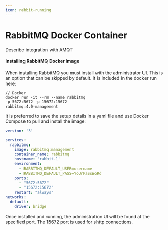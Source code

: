 ```yaml
---
icon: rabbit-running
---
```


# RabbitMQ Docker Container

Describe integration with AMQT

#### Installing RabbitMQ Docker Image

When installing RabbitMQ you must install with the administrator UI. This is an option that can be skipped by default. It is included in the docker run here:

```
// Docker
docker run -it --rm --name rabbitmq 
-p 5672:5672 -p 15672:15672 
rabbitmq:4.0-management
```

It is preferred to save the setup details in a yaml file and use Docker Compose to pull and install the image:

```yaml
version: '3'

services:
  rabbitmq:
    image: rabbitmq:management
    container_name: rabbitmq
    hostname: 'rabbit-1'
    environment:
      - RABBITMQ_DEFAULT_USER=username
      - RABBITMQ_DEFAULT_PASS=YoUrPaSsWoRd
    ports:
      - "5672:5672"
      - "15672:15672"
    restart: "always"
networks:
  default:
    driver: bridge
```

Once installed and running, the administration UI will be found at the specified port. The 15672 port is used for shttp connections.

